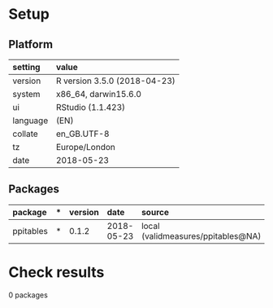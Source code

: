 # Setup

## Platform

|setting  |value                        |
|:--------|:----------------------------|
|version  |R version 3.5.0 (2018-04-23) |
|system   |x86_64, darwin15.6.0         |
|ui       |RStudio (1.1.423)            |
|language |(EN)                         |
|collate  |en_GB.UTF-8                  |
|tz       |Europe/London                |
|date     |2018-05-23                   |

## Packages

|package   |*  |version |date       |source                             |
|:---------|:--|:-------|:----------|:----------------------------------|
|ppitables |*  |0.1.2   |2018-05-23 |local (validmeasures/ppitables@NA) |

# Check results

0 packages




